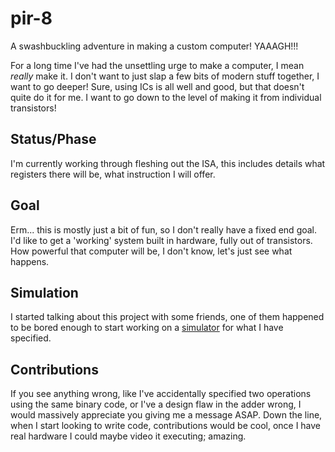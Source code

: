 # pir-8
A swashbuckling adventure in making a custom computer! YAAAGH!!!

For a long time I've had the unsettling urge to make a computer, I mean _really_ make it. I don't want to just slap a few bits of modern stuff together, I want to go deeper! Sure, using ICs is all well and good, but that doesn't quite do it for me. I want to go down to the level of making it from individual transistors!

## Status/Phase

I'm currently working through fleshing out the ISA, this includes details what registers there will be, what instruction I will offer.

## Goal

Erm... this is mostly just a bit of fun, so I don't really have a fixed end goal. I'd like to get a 'working' system built in hardware, fully out of transistors. How powerful that computer will be, I don't know, let's just see what happens.

## Simulation

I started talking about this project with some friends, one of them happened to be bored enough to start working on a [simulator](https://github.com/TheCatPlusPlus/pir8) for what I have specified.

## Contributions

If you see anything wrong, like I've accidentally specified two operations using the same binary code, or I've a design flaw in the adder wrong, I would massively appreciate you giving me a message ASAP. Down the line, when I start looking to write code, contributions would be cool, once I have real hardware I could maybe video it executing; amazing.
